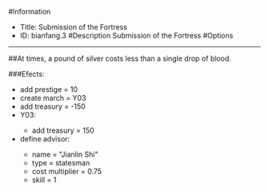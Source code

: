 #Information
 - Title: Submission of the Fortress
 - ID: bianfang.3
#Description
Submission of the Fortress
#Options

___
##At times, a pound of silver costs less than a single drop of blood.

###Efects:<ul><li>add prestige = 10</li><li>create march = Y03</li><li>add treasury = -150</li><li>Y03:</li><ul><li>add treasury = 150</li></ul><li>define advisor:</li><ul><li>name = "Jianlin Shi"</li><li>type = statesman</li><li>cost multiplier = 0.75</li><li>skill = 1</li></ul></ul>
